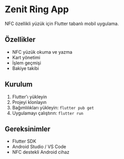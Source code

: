 # Zenit Ring App

NFC özellikli yüzük için Flutter tabanlı mobil uygulama.

## Özellikler

- NFC yüzük okuma ve yazma
- Kart yönetimi
- İşlem geçmişi
- Bakiye takibi

## Kurulum

1. Flutter'ı yükleyin
2. Projeyi klonlayın
3. Bağımlılıkları yükleyin: `flutter pub get`
4. Uygulamayı çalıştırın: `flutter run`

## Gereksinimler

- Flutter SDK
- Android Studio / VS Code
- NFC destekli Android cihaz

